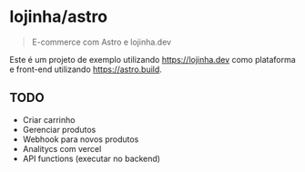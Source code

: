 # lojinha/astro

> E-commerce com Astro e lojinha.dev

Este é um projeto de exemplo utilizando https://lojinha.dev como plataforma e front-end utilizando
https://astro.build.

## TODO

- Criar carrinho
- Gerenciar produtos
- Webhook para novos produtos
- Analitycs com vercel
- API functions (executar no backend)
